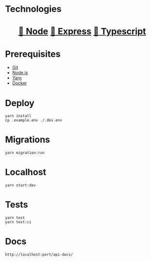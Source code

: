 # **Technologies**

<div align="center">

# [🔗 Node](https://nodejs.org/en/) [🔗 Express](https://expressjs.com/pt-br/) [🔗 Typescript](https://www.typescriptlang.org/)

</div>

# **Prerequisites**

- [Git](https://git-scm.com)
- [Node.js](https://nodejs.org/en/)
- [Yarn](https://yarnpkg.com/getting-started)
- [Docker](https://www.docker.com/get-started)

# **Deploy**

```
yarn install
cp .example.env ./.dev.env
```

# **Migrations**

```
yarn migration:run
```

# **Localhost**

```
yarn start:dev
```

# **Tests**

```
yarn test
yarn test:ci
```

# **Docs**

```
http://localhost:port/api-docs/
```
